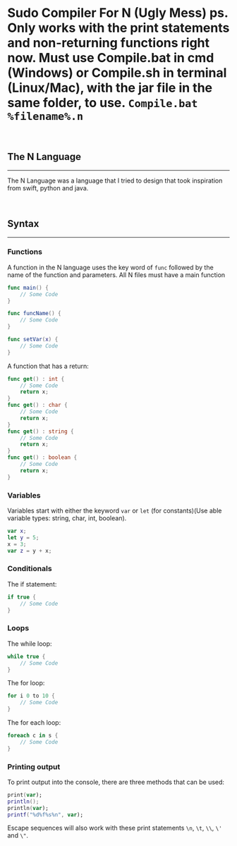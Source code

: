 # Sudo Compiler For N (Ugly Mess) ps. Only works with the print statements and non-returning functions right now. Must use Compile.bat in cmd (Windows) or Compile.sh in terminal (Linux/Mac), with the jar file in the same folder, to use. ```Compile.bat %filename%.n```

<br />

## The N Language
---
The N Language was a language that I tried to design that took inspiration from swift, python and java.

<br />

## Syntax
---
### Functions

A function in the N language uses the key word of ```func``` followed by the name of the function and parameters. All N files must have a main function

```swift
func main() {
    // Some Code
}
```

```swift
func funcName() {
    // Some Code
}

func setVar(x) {
    // Some Code
}
```

A function that has a return:

```swift
func get() : int {
    // Some Code
    return x;
}
func get() : char {
    // Some Code
    return x;
}
func get() : string {
    // Some Code
    return x;
}
func get() : boolean {
    // Some Code
    return x;
}
```

### Variables

Variables start with either the keyword ```var``` or ```let``` (for constants)(Use able variable types: string, char, int, boolean).

```swift
var x;
let y = 5;
x = 3;
var z = y + x;
```

### Conditionals

The if statement:

```swift
if true {
    // Some Code
}
```

### Loops

The while loop:

```swift
while true {
    // Some Code
}
```

The for loop:

```swift
for i 0 to 10 {
    // Some Code
}
```

The for each loop:

```c#
foreach c in s {
    // Some Code
}
```

### Printing output

To print output into the console, there are three methods that can be used:

```swift
print(var);
println();
println(var);
printf("%d%f%s%n", var);
```

Escape sequences will also work with these print statements ```\n```, ```\t```, ```\\```, ```\'``` and ```\"```.

